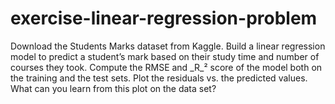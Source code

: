 # exercise-linear-regression-problem
Download the Students Marks dataset from Kaggle. Build a linear regression model to predict a student’s mark based on their study time and number of courses they took. Compute the RMSE and _R_² score of the model both on the training and the test sets. Plot the residuals vs. the predicted values. What can you learn from this plot on the data set?
